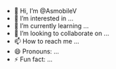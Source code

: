 - 👋 Hi, I’m @AsmobileV
- 👀 I’m interested in ...
- 🌱 I’m currently learning ...
- 💞️ I’m looking to collaborate on ...
- 📫 How to reach me ...
- 😄 Pronouns: ...
- ⚡ Fun fact: ...

<!---
AsmobileV/AsmobileV is a ✨ special ✨ repository because its `README.md` (this file) appears on your GitHub profile.
You can click the Preview link to take a look at your changes.
--->
